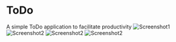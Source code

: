 # ToDo
A simple ToDo application to facilitate productivity
![Screenshot1](https://github.com/TumininuCodes/ToDo/blob/master/Screenshot_1607211009.png)
![Screenshot2](https://github.com/TumininuCodes/ToDo/blob/master/Screenshot_1606719878.png)
![Screenshot2](https://github.com/TumininuCodes/ToDo/blob/master/Screenshot_1606719891.png)
![Screenshot2](https://github.com/TumininuCodes/ToDo/blob/master/Screenshot_1606719901.png)
